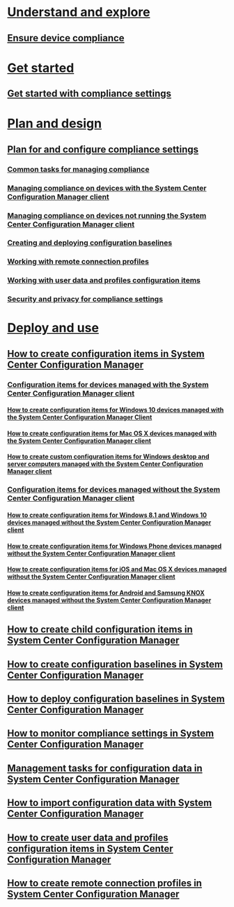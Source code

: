 # [Understand and explore](understand/ensure-device-compliance.md)
## [Ensure device compliance](understand/ensure-device-compliance.md)
# [Get started](get-started/get-started-with-compliance-settings.md)
## [Get started with compliance settings](get-started/get-started-with-compliance-settings.md)
# [Plan and design](plan-design/plan-for-and-configure-compliance-settings.md)
## [Plan for and configure compliance settings](plan-design/plan-for-and-configure-compliance-settings.md)
### [Common tasks for managing compliance](plan-design/common-tasks-for-managing-compliance.md)
### [Managing compliance on devices with the System Center Configuration Manager client](plan-design/common-tasks-for-managing-compliance-on-devices-with-the-client.md)
### [Managing compliance on devices not running the System Center Configuration Manager client](plan-design/common-tasks-for-managing-compliance-on-devices-not-running-the-client.md)
### [Creating and deploying configuration baselines](plan-design/common-tasks-for-creating-and-deploying-configuration-baselines.md)
### [Working with remote connection profiles](plan-design/working-with-remote-connection-profiles.md)
### [Working with user data and profiles configuration items](plan-design/working-with-user-data-and-profiles-configuration-items.md)
### [Security and privacy for compliance settings](plan-design/security-and-privacy-for-compliance-settings.md)
# [Deploy and use](deploy-use/create-configuration-items.md)
## [How to create configuration items in System Center Configuration Manager](deploy-use/create-configuration-items.md)
### [Configuration items for devices managed with the System Center Configuration Manager client](deploy-use/configuration-items-for-devices-managed-with-the-client.md)
#### [How to create configuration items for Windows 10 devices managed with the System Center Configuration Manager Client](deploy-use/create-configuration-items-for-windows-10-devices-managed-with-the-client.md)
#### [How to create configuration items for Mac OS X devices managed with the System Center Configuration Manager client](deploy-use/create-configuration-items-for-mac-os-x-devices-managed-with-the-client.md)
#### [How to create custom configuration items for Windows desktop and server computers managed with the System Center Configuration Manager client](deploy-use/create-custom-configuration-items-for-windows-desktop-and-server-computers-managed-with-the-client.md)
### [Configuration items for devices managed without the System Center Configuration Manager client](deploy-use/configuration-items-for-devices-managed-without-the-client.md)
#### [How to create configuration items for Windows 8.1 and Windows 10 devices managed without the System Center Configuration Manager client](deploy-use/create-configuration-items-for-windows-8.1-and-windows-10-devices-managed-without-the-client.md)
#### [How to create configuration items for Windows Phone devices managed without the System Center Configuration Manager client](deploy-use/create-configuration-items-for-windows-phone-devices-managed-without-the-client.md)
#### [How to create configuration items for iOS and Mac OS X devices managed without the System Center Configuration Manager client](deploy-use/create-configuration-items-for-ios-and-mac-os-x-devices-managed-without-the-client.md)
#### [How to create configuration items for Android and Samsung KNOX devices managed without the System Center Configuration Manager client](deploy-use/create-configuration-items-for-android-and-samsung-knox-devices-managed-without-the-client.md)
## [How to create child configuration items in System Center Configuration Manager](deploy-use/create-child-configuration-items.md)
## [How to create configuration baselines in System Center Configuration Manager](deploy-use/create-configuration-baselines.md)
## [How to deploy configuration baselines in System Center Configuration Manager](deploy-use/deploy-configuration-baselines.md)
## [How to monitor compliance settings in System Center Configuration Manager](deploy-use/monitor-compliance-settings.md)
## [Management tasks for configuration data in System Center Configuration Manager](deploy-use/management-tasks-for-configuration-data.md)
## [How to import configuration data with System Center Configuration Manager](deploy-use/import-configuration-data.md)
## [How to create user data and profiles configuration items in System Center Configuration Manager](deploy-use/create-user-data-and-profiles-configuration-items.md)
## [How to create remote connection profiles in System Center Configuration Manager](deploy-use/create-remote-connection-profiles.md)
